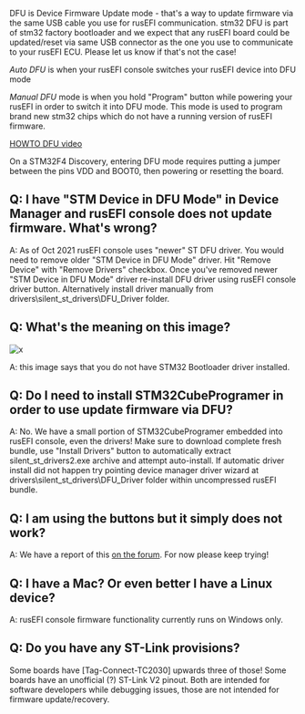 

DFU is Device Firmware Update mode - that's a way to update firmware via the same USB cable you use for rusEFI communication. stm32 DFU is part of stm32 factory bootloader and we expect that any rusEFI board could be updated/reset via same USB connector as the one you use to communicate to your rusEFI ECU. Please let us know if that's not the case!

*Auto DFU* is when your rusEFI console switches your rusEFI device into DFU mode

*Manual DFU* mode is when you hold "Program" button while powering your rusEFI in order to switch it into DFU mode. This mode is
used to program brand new stm32 chips which do not have a running version of rusEFI firmware.

[HOWTO DFU video](https://www.youtube.com/watch?v=VdvXYgv_acg)

On a STM32F4 Discovery, entering DFU mode requires putting a jumper between the pins VDD and BOOT0, then powering or resetting the board.


## Q: I have "STM Device in DFU Mode" in Device Manager and rusEFI console does not update firmware. What's wrong?

A: As of Oct 2021 rusEFI console uses "newer" ST DFU driver. You would need to remove older "STM Device in DFU Mode" driver. Hit "Remove Device" with "Remove Drivers" checkbox. Once you've removed newer "STM Device in DFU Mode" driver re-install DFU driver using rusEFI console driver button. Alternatively install driver manually from drivers\silent_st_drivers\DFU_Driver folder.

## Q: What's the meaning on this image?

![x](Images/no-dfu-driver.png)

A: this image says that you do not have STM32 Bootloader driver installed.

## Q: Do I need to install STM32CubeProgramer in order to use update firmware via DFU?

A: No. We have a small portion of STM32CubeProgramer embedded into rusEFI console, even the drivers! Make sure to download complete fresh bundle, use "Install Drivers" button to automatically extract silent_st_drivers2.exe archive and attempt auto-install. If automatic driver install did not happen try pointing device manager driver wizard at drivers\silent_st_drivers\DFU_Driver folder within uncompressed rusEFI bundle.

## Q: I am using the buttons but it simply does not work?

A: We have a report of this [on the forum](https://www.rusefi.com/forum/viewtopic.php?p=42317#p42317). For now please keep trying!

## Q: I have a Mac? Or even better I have a Linux device?

A: rusEFI console firmware functionality currently runs on Windows only.

## Q: Do you have any ST-Link provisions?

Some boards have [Tag-Connect-TC2030] upwards three of those! Some boards have an unofficial (?) ST-Link V2 pinout. Both are intended for software developers while debugging issues, those are not intended for firmware update/recovery.
